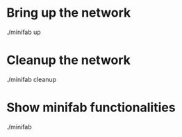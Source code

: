# Bring up the network
./minifab up

# Cleanup the network
./minifab cleanup

# Show minifab functionalities
./minifab
